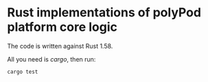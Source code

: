 # Rust implementations of polyPod platform core logic

The code is written against Rust 1.58.

All you need is _cargo_, then run:

    cargo test

